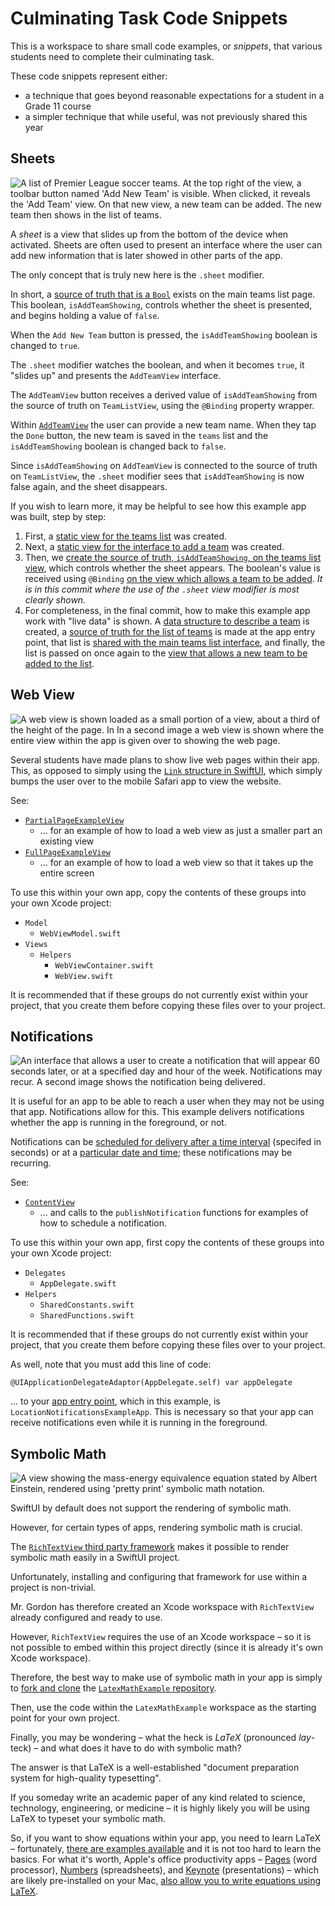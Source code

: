 # Culminating Task Code Snippets

This is a workspace to share small code examples, or *snippets*, that various students need to complete their culminating task.

These code snippets represent either:

* a technique that goes beyond reasonable expectations for a student in a Grade 11 course
* a simpler technique that while useful, was not previously shared this year

## Sheets

![A list of Premier League soccer teams. At the top right of the view, a toolbar button named 'Add New Team' is visible. When clicked, it reveals the 'Add Team' view. On that new view, a new team can be added. The new team then shows in the list of teams.](SupportingImages/sheets.png)

A *sheet* is a view that slides up from the bottom of the device when activated. Sheets are often used to present an interface where the user can add new information that is later showed in other parts of the app.

The only concept that is truly new here is the `.sheet` modifier.

In short, a [source of truth that is a `Bool`](x-source-tag://se_boolean) exists on the main teams list page. This boolean, `isAddTeamShowing`, controls whether the sheet is presented, and begins holding a value of `false`.

When the `Add New Team` button is pressed, the `isAddTeamShowing` boolean is changed to `true`.

The `.sheet` modifier watches the boolean, and when it becomes `true`, it "slides up" and presents the `AddTeamView` interface.

The `AddTeamView` button receives a derived value of `isAddTeamShowing` from the source of truth on `TeamListView`, using the `@Binding` property wrapper.

Within [`AddTeamView`](x-source-tag://se_addteamview) the user can provide a new team name. When they tap the `Done` button, the new team is saved in the `teams` list and the `isAddTeamShowing` boolean is changed back to `false`.

Since `isAddTeamShowing` on `AddTeamView` is connected to the source of truth on `TeamListView`, the `.sheet` modifier sees that `isAddTeamShowing` is now false again, and the sheet disappears.

If you wish to learn more, it may be helpful to see how this example app was built, step by step:

1. First, a [static view for the teams list](https://github.com/lcs-rgordon/SheetsExample/commit/629c8253d64bc32217a3b19926e6df77de21e504#diff-02f986b1c76eb549514d911dc6a6914c6d78057ca9594e03dbb13bcbd359b047) was created.
2. Next, a [static view for the interface to add a team](https://github.com/lcs-rgordon/SheetsExample/commit/7719f8ee5ab8a022cb9970af698298642a833aed#diff-3bfb793feba4b2a9d64833848db680bc1b6e694b87b9f413b0a5723c119bce40) was created.
3. Then, we [create the source of truth, `isAddTeamShowing`, on the teams list view](https://github.com/lcs-rgordon/SheetsExample/commit/de9590178027fdbbb3de1a160a935ff981a5e41d#diff-02f986b1c76eb549514d911dc6a6914c6d78057ca9594e03dbb13bcbd359b047), which controls whether the sheet appears. The boolean's value is received using `@Binding` [on the view which allows a team to be added](https://github.com/lcs-rgordon/SheetsExample/commit/de9590178027fdbbb3de1a160a935ff981a5e41d#diff-3bfb793feba4b2a9d64833848db680bc1b6e694b87b9f413b0a5723c119bce40). *It is in this commit where the use of the `.sheet` view modifier is most clearly shown.*
4. For completeness, in the final commit, how to make this example app work with "live data" is shown. A [data structure to describe a team](https://github.com/lcs-rgordon/SheetsExample/commit/5e82730c082827e4512bee70ebbb4d0a3dccbd1f#diff-6c537c566d131afb5d74cee22cb0328e9c9aed9f7fe5eda35186c58ae7bfd75b) is created, a [source of truth for the list of teams](https://github.com/lcs-rgordon/SheetsExample/commit/5e82730c082827e4512bee70ebbb4d0a3dccbd1f#diff-aa38b26f41604fc7bda497a8d224bd56870b65880287d77ac78273a386dd2680) is made at the app entry point, that list is [shared with the main teams list interface](https://github.com/lcs-rgordon/SheetsExample/commit/5e82730c082827e4512bee70ebbb4d0a3dccbd1f#diff-02f986b1c76eb549514d911dc6a6914c6d78057ca9594e03dbb13bcbd359b047), and finally, the list is passed on once again to the [view that allows a new team to be added to the list](https://github.com/lcs-rgordon/SheetsExample/commit/5e82730c082827e4512bee70ebbb4d0a3dccbd1f#diff-3bfb793feba4b2a9d64833848db680bc1b6e694b87b9f413b0a5723c119bce40).   

## Web View

![A web view is shown loaded as a small portion of a view, about a third of the height of the page. In In a second image a web view is shown where the entire view within the app is given over to showing the web page.](SupportingImages/webview.png)

Several students have made plans to show live web pages within their app. This, as opposed to simply using the [`Link` structure in SwiftUI](https://developer.apple.com/documentation/swiftui/link), which simply bumps the user over to the mobile Safari app to view the website.

See:

* [`PartialPageExampleView`](x-source-tag://wv_partial_page)
    * ... for an example of how to load a web view as just a smaller part an existing view
* [`FullPageExampleView`](x-source-tag://wv_full_page)
    * ... for an example of how to load a web view so that it takes up the entire screen
    
To use this within your own app, copy the contents of these groups into your own Xcode project:

* `Model`
    * `WebViewModel.swift`
* `Views`
    * `Helpers`
        * `WebViewContainer.swift`
        * `WebView.swift`

It is recommended that if these groups do not currently exist within your project, that you create them before copying these files over to your project.

## Notifications

![An interface that allows a user to create a notification that will appear 60 seconds later, or at a specified day and hour of the week. Notifications may recur. A second image shows the notification being delivered.](SupportingImages/notifications.png)

It is useful for an app to be able to reach a user when they may not be using that app. Notifications allow for this. This example delivers notifications whether the app is running in the foreground, or not. 

Notifications can be [scheduled for delivery after a time interval](x-source-tag://notifications_time_interval) (specifed in seconds) or at a [particular date and time](x-source-tag://notifications_date_time); these notifications may be recurring. 

See:

* [`ContentView`](x-source-tag://notifications_publish_notification)
    * ... and calls to the `publishNotification` functions for examples of how to schedule a notification.
    
To use this within your own app, first copy the contents of these groups into your own Xcode project:

* `Delegates`
    * `AppDelegate.swift`
* `Helpers`
    * `SharedConstants.swift`
    * `SharedFunctions.swift`
    
It is recommended that if these groups do not currently exist within your project, that you create them before copying these files over to your project.

As well, note that you must add this line of code:

`@UIApplicationDelegateAdaptor(AppDelegate.self) var appDelegate`

... to your [app entry point](x-source-tag://notifications_delegate_adaptor), which in this example, is `LocationNotificationsExampleApp`. This is necessary so that your app can receive notifications even while it is running in the foreground.

## Symbolic Math 

![A view showing the mass-energy equivalence equation stated by Albert Einstein, rendered using 'pretty print' symbolic math notation.](SupportingImages/symbolic-math.png)

SwiftUI by default does not support the rendering of symbolic math.

However, for certain types of apps, rendering symbolic math is crucial.

The [`RichTextView` third party framework](https://richtextview.com/docs/overview) makes it possible to render symbolic math easily in a SwiftUI project.

Unfortunately, installing and configuring that framework for use within a project is non-trivial.

Mr. Gordon has therefore created an Xcode workspace with `RichTextView` already configured and ready to use.

However, `RichTextView` requires the use of an Xcode workspace – so it is not possible to embed within this project directly (since it is already it's own Xcode workspace).

Therefore, the best way to make use of symbolic math in your app is simply to [fork and clone](https://www.russellgordon.ca/cs/source-control/how-to-fork-and-clone-a-repository/) the [`LatexMathExample` repository](https://github.com/lcs-rgordon/LatexMathExample).

Then, use the code within the `LatexMathExample` workspace as the starting point for your own project.  

Finally, you may be wondering – what the heck is *LaTeX* (pronounced *lay*-teck) – and what does it have to do with symbolic math?

The answer is that LaTeX is a well-established "document preparation system for high-quality typesetting".

If you someday write an academic paper of any kind related to science, technology, engineering, or medicine – it is highly likely you will be using LaTeX to typeset your symbolic math.

So, if you want to show equations within your app, you need to learn LaTeX – fortunately, [there are examples available](https://support.apple.com/en-us/HT202501#sample) and it is not too hard to learn the basics. For what it's worth, Apple's office productivity apps – [Pages](https://apps.apple.com/us/app/pages/id409201541?mt=12) (word processor), [Numbers](https://apps.apple.com/ca/app/numbers/id409203825?mt=12) (spreadsheets), and [Keynote](https://apps.apple.com/us/app/keynote/id409183694?mt=12) (presentations) – which are likely pre-installed on your Mac, [also allow you to write equations using LaTeX](https://support.apple.com/en-us/HT202501).
